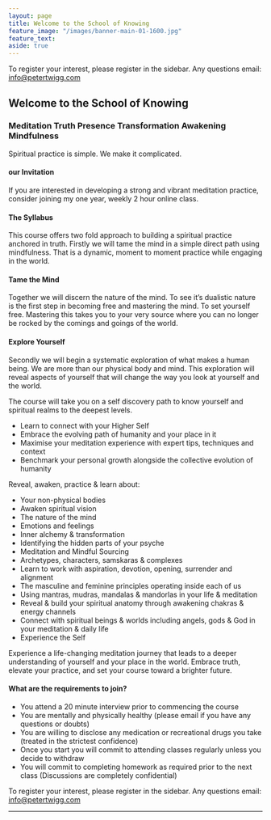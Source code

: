 ```yaml
---
layout: page
title: Welcome to the School of Knowing 
feature_image: "/images/banner-main-01-1600.jpg"
feature_text: 
aside: true 
---
```

To register your interest, please register in the sidebar. Any questions email: [info@petertwigg.com](info@petertwigg.com) 

## Welcome to the School of Knowing

### Meditation Truth Presence Transformation Awakening Mindfulness

Spiritual practice is simple. We make it complicated. 

#### our Invitation
If you are interested in developing a strong and vibrant meditation practice, consider joining my one year, weekly 2 hour online class.

#### The Syllabus
This course offers two fold approach to building a spiritual practice anchored in truth. Firstly we will tame the mind in a simple direct path using mindfulness. That is a dynamic, moment to moment practice while engaging in the world. 

#### Tame the Mind
Together we will discern the nature of the mind. To see it’s dualistic nature is the first step in becoming free and mastering the mind. To set yourself free. Mastering this takes you to your very source where you can no longer be rocked by the comings and goings of the world. 

#### Explore Yourself
Secondly we will begin a systematic exploration of what makes a human being. We are more than our physical body and mind. This exploration will reveal aspects of yourself that will change the way you look at yourself and the world. 

The course will take you on a self discovery path to know yourself and spiritual realms to the deepest levels.
* Learn to connect with your Higher Self
* Embrace the evolving path of humanity and your place in it
* Maximise your meditation experience with expert tips, techniques and context
* Benchmark your personal growth alongside the collective evolution of humanity

Reveal, awaken, practice & learn about:
* Your non-physical bodies
* Awaken spiritual vision
* The nature of the mind
* Emotions and feelings
* Inner alchemy & transformation
* Identifying the hidden parts of your psyche
* Meditation and Mindful Sourcing
* Archetypes, characters, samskaras & complexes
* Learn to work with aspiration, devotion, opening, surrender and alignment
* The masculine and feminine principles operating inside each of us
* Using mantras, mudras, mandalas & mandorlas in your life & meditation
* Reveal & build your spiritual anatomy through awakening chakras & energy channels
* Connect with spiritual beings & worlds including angels, gods & God in your meditation & daily life
* Experience the Self

Experience a life-changing meditation journey that leads to a deeper understanding of yourself and your place in the world. Embrace truth, elevate your practice, and set your course toward a brighter future.

#### What are the requirements to join?
* You attend a 20 minute interview prior to commencing the course
* You are mentally and physically healthy (please email if you have any questions or doubts)
* You are willing to disclose any medication or recreational drugs you take (treated in the strictest confidence)
* Once you start you will commit to attending classes regularly unless you decide to withdraw
* You will commit to completing homework as required prior to the next class (Discussions are completely confidential)

To register your interest, please register in the sidebar. Any questions email: [info@petertwigg.com](info@petertwigg.com) 


---

